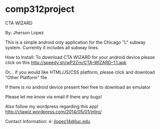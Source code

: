 comp312project
==============
CTA WIZARD

By: Jherson Lopez

This is a simple android only application for the Chicago "L" subway system.
Currently it includes all subway lines.

How to Install: To download CTA WIZARD for your android device please click on this  http://speedy.sh/wP2Zm/CTA-WIZARD-1.1.apk

Or... if you would like HTML/JS/CSS platform, please click and download "Other Platform" file

If there is no android device present feel free to download an emulator

Please let me know via email if there any bugs!

Also follow my wordpress regarding this app! http://ctawiz.wordpress.com/2014/05/01/intro/

Contact Information:
e: jlopez14@luc.edu
